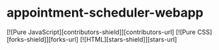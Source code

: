 # appointment-scheduler-webapp

[![Pure JavaScript][contributors-shield]][contributors-url]
[![Pure CSS][forks-shield]][forks-url]
[![HTML][stars-shield]][stars-url]
